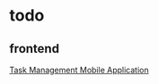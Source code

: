 # todo

## frontend
[Task Management Mobile Application]([https://openai.com](https://github.com/ashok0001/todo-react-native))
